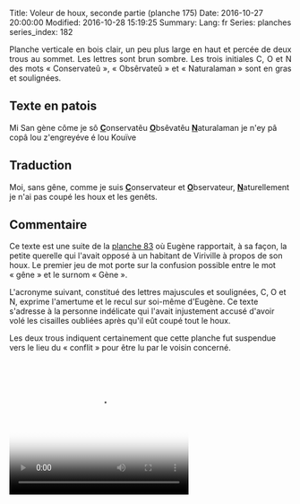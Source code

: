 Title: Voleur de houx, seconde partie (planche 175)
Date: 2016-10-27 20:00:00
Modified: 2016-10-28 15:19:25
Summary: 
Lang: fr
Series: planches
series_index: 182

<p style="text-align:justify;">Planche verticale en bois clair, un peu
plus large en haut et percée de deux trous au sommet. Les lettres sont
brun sombre. Les trois initiales C, O et N des mots « Conservateû »,
« Obsêrvateû » et « Naturalaman » sont en gras et soulignées.</p>

<figure class="image-block" style="float: right;">
  <img alt="" src="{static}/images/planche_175.png">
  <figcaption style="max-width: 217px"></figcaption>
</figure>

## Texte en patois

Mi San gène côme je sô <u>**C**</u>onservatêu <u>**O**</u>bsêvatêu
<u>**N**</u>aturalaman je n'ey pâ copâ lou z'engreyéve é lou Kouïve

## Traduction

Moi, sans gêne, comme je suis <u>**C**</u>onservateur et
<u>**O**</u>bservateur, <u>**N**</u>aturellement je n'ai pas coupé les
houx et les genêts.

## Commentaire

Ce texte est une suite de la [planche
83]({filename}/les-planches/planche-083-voleur-de-houx-premiere-partie.md)
où Eugène rapportait, à sa façon, la petite querelle qui l'avait
opposé à un habitant de Viriville à propos de son houx. Le premier jeu
de mot porte sur la confusion possible entre le mot « gêne » et le
surnom « Gène ».

L'acronyme suivant, constitué des lettres majuscules et soulignées, C,
O et N, exprime l'amertume et le recul sur soi-même d'Eugène. Ce texte
s'adresse à la personne indélicate qui l'avait injustement accusé
d'avoir volé les cisailles oubliées après qu'il eût coupé tout le
houx. 

Les deux trous indiquent certainement que cette planche fut suspendue
vers le lieu du « conflit » pour être lu par le voisin concerné.

<video width="320" height="240" controls
  poster="{static}/images/thumbnails/video_175.jpg">
  <source src="https://d1njpgd0ygatdn.cloudfront.net/video_175.mp4" type="video/mp4">
</video>
